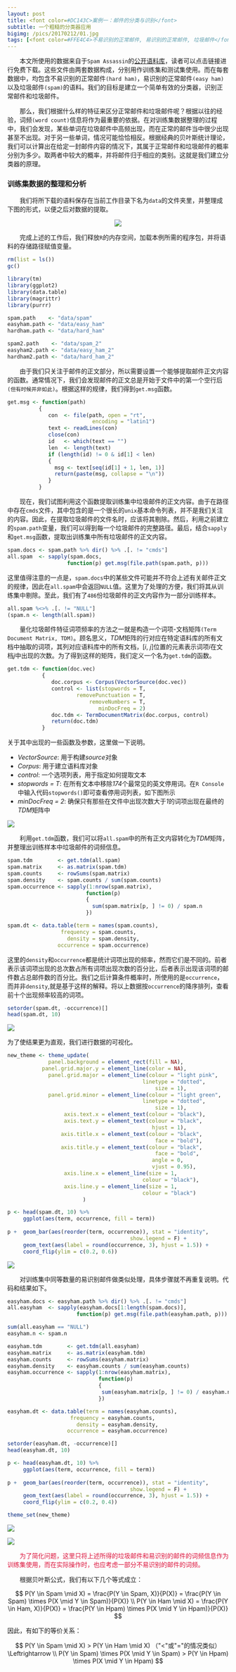 ```yaml
---
layout: post
title: <font color=#DC143C>案例一：邮件的分类与识别</font>
subtitle: 一个粗糙的分类器应用
bigimg: /pics/20170212/01.jpg
tags: [<font color=#FFE4C4>不易识别的正常邮件, 易识别的正常邮件, 垃圾邮件</font>]
---
```


&emsp;&emsp;本文所使用的数据来自于`Spam Assassin`的[公开语料库](http://spamassassin.apache.org/publiccorpus/)，读者可以点击链接进行免费下载。这些文件由两套数据构成，分别用作训练集和测试集使用。而在每套数据中，均包含不易识别的正常邮件`(hard ham)`，易识别的正常邮件`(easy ham)`以及垃圾邮件`(spam)`的语料。我们的目标是建立一个简单有效的分类器，识别正常邮件和垃圾邮件。

&emsp;&emsp;那么，我们根据什么样的特征来区分正常邮件和垃圾邮件呢？根据以往的经验，词频`(word count)`信息将作为最重要的依据。在对训练集数据整理的过程中，我们会发现，某些单词在垃圾邮件中高频出现，而在正常的邮件当中很少出现甚至不出现。对于另一些单词，情况可能恰恰相反。根据经典的贝叶斯统计理论，我们可以计算出在给定一封邮件内容的情况下，其属于正常邮件和垃圾邮件的概率分别为多少。取两者中较大的概率，并将邮件归于相应的类别。这就是我们建立分类器的原理。

### 训练集数据的整理和分析

&emsp;&emsp;我们将所下载的语料保存在当前工作目录下名为`data`的文件夹里，并整理成下图的形式，以便之后对数据的提取。

<center>
<img src = "/pics/20170212/02.png">
</center>

&emsp;&emsp;完成上述的工作后，我们释放`R`的内存空间，加载本例所需的程序包，并将语料的存储路径赋值变量。

```r
rm(list = ls())
gc()

library(tm)
library(ggplot2)
library(data.table)
library(magrittr)
library(purrr)

spam.path    <- "data/spam"
easyham.path <- "data/easy_ham"
hardham.path <- "data/hard_ham"

spam2.path    <- "data/spam_2"
easyham2.path <- "data/easy_ham_2"
hardham2.path <- "data/hard_ham_2"
```

&emsp;&emsp;由于我们只关注于邮件的正文部分，所以需要设置一个能够提取邮件正文内容的函数。通常情况下，我们会发现邮件的正文总是开始于文件中的第一个空行后`(但有时候并非如此)`。根据这样的规律，我们得到`get.msg`函数。

```r
get.msg <- function(path)
          {
             con  <- file(path, open = "rt", 
                           encoding = "latin1")
             text <- readLines(con)
             close(con)
             id   <- which(text == "")
             len  <- length(text)
             if (length(id) != 0 & id[1] < len)
             {
               msg <- text[seq(id[1] + 1, len, 1)]
               return(paste(msg, collapse = "\n"))
             }
          }
```

&emsp;&emsp;现在，我们试图利用这个函数提取训练集中垃圾邮件的正文内容。由于在路径中存在`cmds`文件，其中包含的是一个很长的`unix`基本命令列表，并不是我们关注的内容。因此，在提取垃圾邮件的文件名时，应该将其剔除。然后，利用之前建立的`spam.path`变量，我们可以得到每一个垃圾邮件的完整路径。最后，结合`sapply`和`get.msg`函数，提取出训练集中所有垃圾邮件的正文内容。

```r
spam.docs <- spam.path %>% dir() %>% .[. != "cmds"]
all.spam  <- sapply(spam.docs, 
                   function(p) get.msg(file.path(spam.path, p))) 
```

这里值得注意的一点是，`spam.docs`中的某些文件可能并不符合上述有关邮件正文的规律，因此在`all.spam`中会返回`NULL`值。这里为了处理的方便，我们将其从训练集中剔除。至此，我们有了`486`份垃圾邮件的正文内容作为一部分训练样本。

```r
all.spam %<>% .[. != "NULL"]
(spam.n <- length(all.spam))
```

&emsp;&emsp;量化垃圾邮件特征词项频率的方法之一就是构造一个词项-文档矩阵`(Term Document Matrix, TDM)`。顾名思义，*TDM*矩阵的行对应在特定语料库的所有文档中抽取的词项，其列对应语料库中的所有文档，[*i*, *j*]位置的元素表示词项*i*在文档*j*中出现的次数。为了得到这样的矩阵，我们定义一个名为`get.tdm`的函数。

```r
get.tdm <- function(doc.vec)
           {
              doc.corpus <- Corpus(VectorSource(doc.vec))
              control <- list(stopwords = T, 
                      removePunctuation = T,
                          removeNumbers = T,
                             minDocFreq = 2)
              doc.tdm <- TermDocumentMatrix(doc.corpus, control)
              return(doc.tdm)
           }
```

关于其中出现的一些函数及参数，这里做一下说明。

+ *VectorSource*: 用于构建*source*对象
+ *Corpus*: 用于建立语料库对象
+ *control*: 一个选项列表，用于指定如何提取文本
+ *stopwords = T*: 在所有文本中移除*174*个最常见的英文停用词。在`R Console`中输入代码`stopwords()`即可查看停用词列表，如下图所示
+ *minDocFreq = 2*: 确保只有那些在文件中出现次数大于*1*的词项出现在最终的$TDM$矩阵中


![](/pics/20170212/03.png)

&emsp;&emsp;利用`get.tdm`函数，我们可以将`all.spam`中的所有正文内容转化为*TDM*矩阵，并整理出训练样本中垃圾邮件的词频信息。

```r
spam.tdm        <- get.tdm(all.spam)
spam.matrix     <- as.matrix(spam.tdm)
spam.counts     <- rowSums(spam.matrix)
spam.density    <- spam.counts / sum(spam.counts)
spam.occurrence <- sapply(1:nrow(spam.matrix),
                         function(p) 
                         {
                           sum(spam.matrix[p, ] != 0) / spam.n
                         })

spam.dt <- data.table(term = names(spam.counts),
                 frequency = spam.counts,
                   density = spam.density,
                occurrence = spam.occurrence)
```
这里的`density`和`occurrence`都是统计词项出现的频率，然而它们是不同的。前者表示该词项出现的总次数占所有词项出现次数的百分比，后者表示出现该词项的邮件数占总邮件数的百分比。我们之后计算条件概率时，所使用的是`occurrence`，而并非`density`,就是基于这样的解释。将以上数据按`occurrence`的降序排列，查看前十个出现频率较高的词项。

```r
setorder(spam.dt, -occurrence)[]
head(spam.dt, 10)
```

![](/pics/20170212/04.png)

为了使结果更为直观，我们进行数据的可视化。

```r
new_theme <- theme_update(
             panel.background = element_rect(fill = NA),
           panel.grid.major.y = element_line(color = NA),
             panel.grid.major = element_line(colour = "light pink",
                                           linetype = "dotted",
                                               size = 1),
             panel.grid.minor = element_line(colour = "light green",
                                           linetype = "dotted",
                                               size = 1),
                  axis.text.x = element_text(colour = "black"),
                  axis.text.y = element_text(colour = "black", 
                                              hjust = 1),
                 axis.title.x = element_text(colour = "black",
                                               face = "bold"),
                 axis.title.y = element_text(colour = "black",
                                               face = "bold",
                                              angle = 0,
                                              vjust = 0.95),
                  axis.line.x = element_line(size = 1,
                                           colour = "black"),
                  axis.line.y = element_line(size = 1,
                                           colour = "black")
                        )

p <- head(spam.dt, 10) %>% 
     ggplot(aes(term, occurrence, fill = term)) 
     
p +  geom_bar(aes(reorder(term, occurrence)), stat = "identity",
                                       show.legend = F) + 
     geom_text(aes(label = round(occurrence, 3), hjust = 1.5)) + 
     coord_flip(ylim = c(0.2, 0.6))
```

![](/pics/20170212/05.png)

&emsp;&emsp;对训练集中同等数量的易识别邮件做类似处理，具体步骤就不再重复说明。代码和结果如下。

```r
easyham.docs <- easyham.path %>% dir() %>% .[. != "cmds"]
all.easyham  <- sapply(easyham.docs[1:length(spam.docs)],
                      function(p) get.msg(file.path(easyham.path, p)))

sum(all.easyham == "NULL")
easyham.n <- spam.n

easyham.tdm        <- get.tdm(all.easyham)
easyham.matrix     <- as.matrix(easyham.tdm)
easyham.counts     <- rowSums(easyham.matrix)
easyham.density    <- easyham.counts / sum(easyham.counts)
easyham.occurrence <- sapply(1:nrow(easyham.matrix),
                             function(p) 
                             {
                              sum(easyham.matrix[p, ] != 0) / easyham.n
                             })

easyham.dt <- data.table(term = names(easyham.counts),
                    frequency = easyham.counts,
                      density = easyham.density,
                   occurrence = easyham.occurrence)

setorder(easyham.dt, -occurrence)[]
head(easyham.dt, 10)

p <- head(easyham.dt, 10) %>% 
     ggplot(aes(term, occurrence, fill = term)) 
     
p +  geom_bar(aes(reorder(term, occurrence)), stat = "identity",
                                       show.legend = F) + 
     geom_text(aes(label = round(occurrence, 3), hjust = 1.5)) + 
     coord_flip(ylim = c(0.2, 0.4))

theme_set(new_theme)
```

![](/pics/20170212/06.png)

![](/pics/20170212/07.png)

&emsp;&emsp;<font color="#DC143C">为了简化问题，这里只将上述所得的垃圾邮件和易识别的邮件的词频信息作为训练集使用，而在实际操作时，也应考虑一部分不易识别的邮件的词频。</font>

&emsp;&emsp;根据贝叶斯公式，我们有以下几个等式成立：
 
<script type="text/javascript" src="https://cdn.mathjax.org/mathjax/latest/MathJax.js?config=TeX-AMS_HTML"></script>

$$
P(Y \in Spam \mid X) = \frac{P(Y \in Spam, X)}{P(X)} = \frac{P(Y \in Spam) \times P(X \mid Y \in Spam)}{P(X)} \\
P(Y \in Ham \mid X) = \frac{P(Y \in Ham, X)}{P(X)} = \frac{P(Y \in Hpam) \times P(X \mid Y \in Hpam)}{P(X)}
$$

 因此，有如下的等价关系：
 
 $$
 P(Y \in Spam \mid X) > P(Y \in Ham \mid X) （"<"或"="的情况类似） \Leftrightarrow \\
 P(Y \in Spam) \times P(X \mid Y \in Spam) > P(Y \in Hpam) \times P(X \mid Y \in Hpam)
 $$

